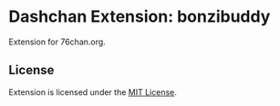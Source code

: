 # Dashchan Extension: bonzibuddy

Extension for 76chan.org.

## License

Extension is licensed under the [MIT License](LICENSE).